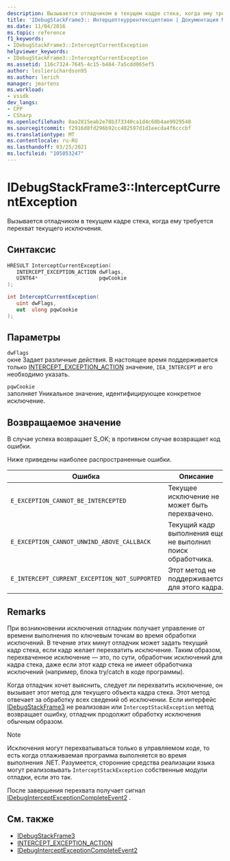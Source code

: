 ```yaml
---
description: Вызывается отладчиком в текущем кадре стека, когда ему требуется перехват текущего исключения.
title: 'IDebugStackFrame3:: Интерцепткуррентексцептион | Документация Майкрософт'
ms.date: 11/04/2016
ms.topic: reference
f1_keywords:
- IDebugStackFrame3::InterceptCurrentException
helpviewer_keywords:
- IDebugStackFrame3::InterceptCurrentException
ms.assetid: 116c7324-7645-4c15-b484-7a5cdd065ef5
author: leslierichardson95
ms.author: lerich
manager: jmartens
ms.workload:
- vssdk
dev_langs:
- CPP
- CSharp
ms.openlocfilehash: 8aa2815eab2e78b373340ca1d4c60b4ae9929548
ms.sourcegitcommit: f2916d8fd296b92cc402597d1d1eecda4f6cccbf
ms.translationtype: MT
ms.contentlocale: ru-RU
ms.lasthandoff: 03/25/2021
ms.locfileid: "105053247"
---
```

# <a name="idebugstackframe3interceptcurrentexception"></a>IDebugStackFrame3::InterceptCurrentException
Вызывается отладчиком в текущем кадре стека, когда ему требуется перехват текущего исключения.

## <a name="syntax"></a>Синтаксис

```cpp
HRESULT InterceptCurrentException(
   INTERCEPT_EXCEPTION_ACTION dwFlags,
   UINT64*                    pqwCookie
);
```

```csharp
int InterceptCurrentException(
   uint dwFlags,
   out  ulong pqwCookie
);
```

## <a name="parameters"></a>Параметры
`dwFlags`\
окне Задает различные действия. В настоящее время поддерживается только [INTERCEPT_EXCEPTION_ACTION](../../../extensibility/debugger/reference/intercept-exception-action.md) значение, `IEA_INTERCEPT` и его необходимо указать.

`pqwCookie`\
заполняет Уникальное значение, идентифицирующее конкретное исключение.

## <a name="return-value"></a>Возвращаемое значение
 В случае успеха возвращает S_OK; в противном случае возвращает код ошибки.

 Ниже приведены наиболее распространенные ошибки.

|Ошибка|Описание|
|-----------|-----------------|
|`E_EXCEPTION_CANNOT_BE_INTERCEPTED`|Текущее исключение не может быть перехвачено.|
|`E_EXCEPTION_CANNOT_UNWIND_ABOVE_CALLBACK`|Текущий кадр выполнения еще не выполнил поиск обработчика.|
|`E_INTERCEPT_CURRENT_EXCEPTION_NOT_SUPPORTED`|Этот метод не поддерживается для этого кадра.|

## <a name="remarks"></a>Remarks
 При возникновении исключения отладчик получает управление от времени выполнения по ключевым точкам во время обработки исключений. В течение этих минут отладчик может задать текущий кадр стека, если кадр желает перехватить исключение. Таким образом, перехваченное исключение — это, по сути, обработчик исключений для кадра стека, даже если этот кадр стека не имеет обработчика исключений (например, блока try/catch в коде программы).

 Когда отладчик хочет выяснить, следует ли перехватить исключение, он вызывает этот метод для текущего объекта кадра стека. Этот метод отвечает за обработку всех сведений об исключении. Если интерфейс [IDebugStackFrame3](../../../extensibility/debugger/reference/idebugstackframe3.md) не реализован или `InterceptStackException` метод возвращает ошибку, отладчик продолжит обработку исключения обычным образом.

> [!NOTE]
> Исключения могут перехватываться только в управляемом коде, то есть когда отлаживаемая программа выполняется во время выполнения .NET. Разумеется, сторонние средства реализации языка могут реализовывать `InterceptStackException` собственные модули отладки, если это так.

 После завершения перехвата получает сигнал [IDebugInterceptExceptionCompleteEvent2](../../../extensibility/debugger/reference/idebuginterceptexceptioncompleteevent2.md) .

## <a name="see-also"></a>См. также
- [IDebugStackFrame3](../../../extensibility/debugger/reference/idebugstackframe3.md)
- [INTERCEPT_EXCEPTION_ACTION](../../../extensibility/debugger/reference/intercept-exception-action.md)
- [IDebugInterceptExceptionCompleteEvent2](../../../extensibility/debugger/reference/idebuginterceptexceptioncompleteevent2.md)
